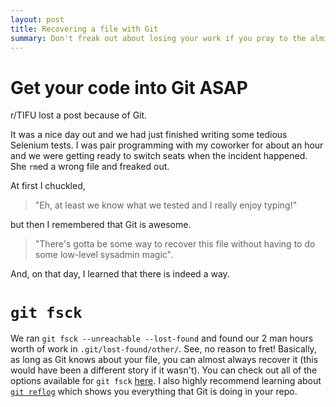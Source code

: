 ```yaml
---
layout: post
title: Recovering a file with Git
summary: Don't freak out about losing your work if you pray to the almighty Git
---
```

# Get your code into Git ASAP
r/TIFU lost a post because of Git.

It was a nice day out and we had just finished writing some tedious Selenium tests. I was pair programming with my coworker for about an hour and we were getting ready to switch seats when the incident happened. She `rm`ed a wrong file and freaked out.

At first I chuckled,

> "Eh, at least we know what we tested and I really enjoy typing!"

but then I remembered that Git is awesome.

> "There's gotta be some way to recover this file without having to do some low-level sysadmin magic".

And, on that day, I learned that there is indeed a way.

# `git fsck`
We ran `git fsck --unreachable --lost-found` and found our 2 man hours worth of work in `.git/lost-found/other/`. See, no reason to fret! Basically, as long as Git knows about your file, you can almost always recover it (this would have been a different story if it wasn't). You can check out all of the options available for `git fsck` [here](https://git-scm.com/docs/git-fsck). I also highly recommend learning about [`git reflog`](http://gitready.com/intermediate/2009/02/09/reflog-your-safety-net.html) which shows you everything that Git is doing in your repo.
